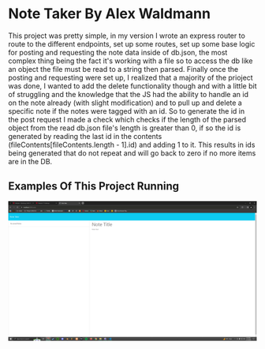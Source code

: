 # Note Taker By Alex Waldmann

This project was pretty simple, in my version I wrote an express router to route to the different endpoints, set up some routes, set up some base logic for posting and requesting the note data inside of db.json, the most complex thing being the fact it's working with a file so to access the db like an object the file must be read to a string then parsed. Finally once the posting and requesting were set up, I realized that a majority of the prioject was done, I wanted to add the delete functionality though and with a little bit of struggling and the knowledge that the JS had the ability to handle an id on the note already (with slight modification) and to pull up and delete a specific note if the notes were tagged with an id. So to generate the id in the post request I made a check which checks if the length of the parsed object from the read db.json file's length is greater than 0, if so the id is generated by reading the last id in the contents (fileContents[fileContents.length - 1].id) and adding 1 to it. This results in ids being generated that do not repeat and will go back to zero if no more items are in the DB.

## Examples Of This Project Running

![Example 1](https://github.com/RockyWearsAHat/note-taker/blob/main/Develop/public/images/Example1.PNG?raw=true)
